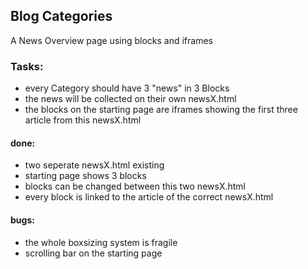 ## Blog Categories ##

A News Overview page using blocks and iframes

### Tasks: ###

- every Category should have 3 "news" in 3 Blocks
- the news will be collected on their own newsX.html
- the blocks on the starting page are iframes showing the first three article from this newsX.html


#### done: ####

- two seperate newsX.html existing
- starting page shows 3 blocks
- blocks can be changed between this two newsX.html
- every block is linked to the article of the correct newsX.html 


#### bugs: ####

- the whole boxsizing system is fragile
- scrolling bar on the starting page

